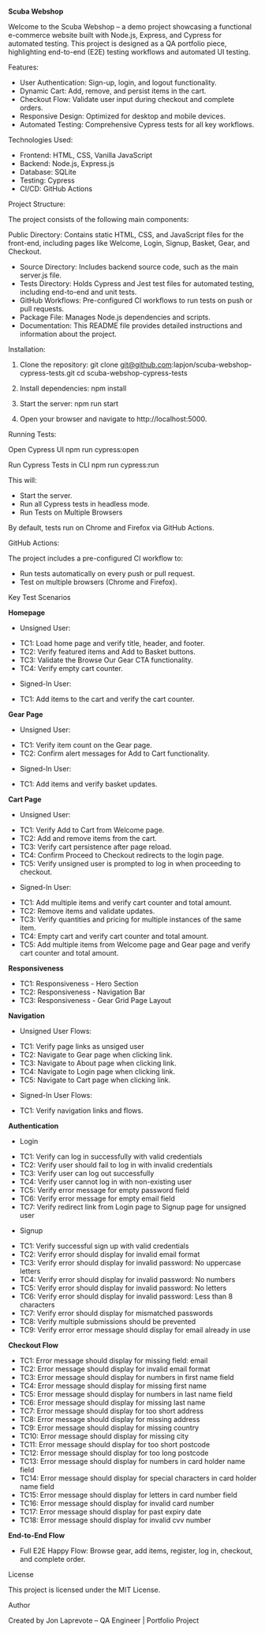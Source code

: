 **Scuba Webshop**

Welcome to the Scuba Webshop – a demo project showcasing a functional e-commerce website built with Node.js, Express, and Cypress for automated testing. This project is designed as a QA portfolio piece, highlighting end-to-end (E2E) testing workflows and automated UI testing.

Features:

- User Authentication: Sign-up, login, and logout functionality.
- Dynamic Cart: Add, remove, and persist items in the cart.
- Checkout Flow: Validate user input during checkout and complete orders.
- Responsive Design: Optimized for desktop and mobile devices.
- Automated Testing: Comprehensive Cypress tests for all key workflows.

Technologies Used:

- Frontend: HTML, CSS, Vanilla JavaScript
- Backend: Node.js, Express.js
- Database: SQLite
- Testing: Cypress
- CI/CD: GitHub Actions

Project Structure:

The project consists of the following main components:

Public Directory: Contains static HTML, CSS, and JavaScript files for the front-end, including pages like Welcome, Login, Signup, Basket, Gear, and Checkout.
* Source Directory: Includes backend source code, such as the main server.js file.
* Tests Directory: Holds Cypress and Jest test files for automated testing, including end-to-end and unit tests.
* GitHub Workflows: Pre-configured CI workflows to run tests on push or pull requests.
* Package File: Manages Node.js dependencies and scripts.
* Documentation: This README file provides detailed instructions and information about the project.

Installation:

1. Clone the repository:
git clone git@github.com:lapjon/scuba-webshop-cypress-tests.git
cd scuba-webshop-cypress-tests

2. Install dependencies:
npm install

3. Start the server:
npm run start

4. Open your browser and navigate to http://localhost:5000.



Running Tests:

Open Cypress UI
npm run cypress:open

Run Cypress Tests in CLI
npm run cypress:run

This will:

* Start the server.
* Run all Cypress tests in headless mode.
* Run Tests on Multiple Browsers

By default, tests run on Chrome and Firefox via GitHub Actions.


GitHub Actions:

The project includes a pre-configured CI workflow to:

* Run tests automatically on every push or pull request.
* Test on multiple browsers (Chrome and Firefox).


Key Test Scenarios

**Homepage**

* Unsigned User:

- TC1: Load home page and verify title, header, and footer.
- TC2: Verify featured items and Add to Basket buttons.
- TC3: Validate the Browse Our Gear CTA functionality.
- TC4: Verify empty cart counter.

* Signed-In User:

- TC1: Add items to the cart and verify the cart counter.

**Gear Page**

* Unsigned User:

- TC1: Verify item count on the Gear page.
- TC2: Confirm alert messages for Add to Cart functionality.

* Signed-In User:

- TC1: Add items and verify basket updates.

**Cart Page**

* Unsigned User:

- TC1: Verify Add to Cart from Welcome page.
- TC2: Add and remove items from the cart.
- TC3: Verify cart persistence after page reload.
- TC4: Confirm Proceed to Checkout redirects to the login page.
- TC5: Verify unsigned user is prompted to log in when proceeding to checkout.

* Signed-In User:

- TC1: Add multiple items and verify cart counter and total amount.
- TC2: Remove items and validate updates.
- TC3: Verify quantities and pricing for multiple instances of the same item.
- TC4: Empty cart and verify cart counter and total amount.
- TC5: Add multiple items from Welcome page and Gear page and verify cart counter and total amount.

**Responsiveness**

- TC1: Responsiveness - Hero Section  
- TC2: Responsiveness - Navigation Bar    
- TC3: Responsiveness - Gear Grid Page Layout


**Navigation**

* Unsigned User Flows:

- TC1: Verify page links as unsiged user
- TC2: Navigate to Gear page when clicking link.
- TC3: Navigate to About page when clicking link.
- TC4: Navigate to Login page when clicking link.
- TC5: Navigate to Cart page when clicking link.

* Signed-In User Flows:

- TC1: Verify navigation links and flows.

**Authentication**

* Login

- TC1: Verify can log in successfully with valid credentials   
- TC2: Verify user should fail to log in with invalid credentials    
- TC3: Verify user can log out successfully
- TC4: Verify user cannot log in with non-existing user
- TC5: Verify error message for empty password field
- TC6: Verify error message for empty email field
- TC7: Verify redirect link from Login page to Signup page for unsigned user

* Signup 

- TC1: Verify successful sign up with valid credentials
- TC2: Verify error should display for invalid email format
- TC3: Verify error should display for invalid password: No uppercase letters
- TC4: Verify error should display for invalid password: No numbers 
- TC5: Verify error should display for invalid password: No letters
- TC6: Verify error should display for invalid password: Less than 8 characters  
- TC7: Verify error should display for mismatched passwords
- TC8: Verify multiple submissions should be prevented
- TC9: Verify error error message should display for email already in use


**Checkout Flow**

- TC1: Error message should display for missing field: email
- TC2: Error message should display for invalid email format
- TC3: Error message should display for numbers in first name field
- TC4: Error message should display for missing first name 
- TC5: Error message should display for numbers in last name field
- TC6: Error message should display for missing last name 
- TC7: Error message should display for too short address
- TC8: Error message should display for missing address
- TC9: Error message should display for missing country
- TC10: Error message should display for missing city
- TC11: Error message should display for too short postcode
- TC12: Error message should display for too long postcode
- TC13: Error message should display for numbers in card holder name field
- TC14: Error message should display for special characters in card holder name field
- TC15: Error message should display for letters in card number field
- TC16: Error message should display for invalid card number
- TC17: Error message should display for past expiry date
- TC18: Error message should display for invalid cvv number

**End-to-End Flow**

- Full E2E Happy Flow: Browse gear, add items, register, log in, checkout, and complete order.


License

This project is licensed under the MIT License.

Author

Created by Jon Laprevote – QA Engineer | Portfolio Project


